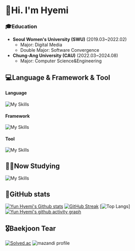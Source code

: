  # 👋Hi. I'm Hyemi
  ### 🎓Education
  - **Seoul Women's University (SWU)** (2019.03~2022.02)
    - Major: Digital Media
    - Double Major: Software Convergence
  - **Chung-Ang University (CAU)** (2022.03~2024.08)
    - Major: Computer Science&Engineering
 
  ## 💻Language & Framework & Tool
  #### Language
  ![My Skills](https://go-skill-icons.vercel.app/api/icons?i=py,c,cpp,java,kotlin,mysql)
  #### Framework
  ![My Skills](https://go-skill-icons.vercel.app/api/icons?i=androidstudio,spring)
  #### Tool
  ![My Skills](https://go-skill-icons.vercel.app/api/icons?i=pycharm,clion,idea,git,github,notion)

  ## ✍🏻Now Studying
  ![My Skills](https://go-skill-icons.vercel.app/api/icons?i=aws,docker,kubernetes)

  ## 🌱GitHub stats
  [![Yun Hyemi's Github stats](https://github-readme-stats.vercel.app/api?username=5a6io&show_icons=true&theme=tokyonight-duo&hide_border=true)](https://github.com/5a6io/5a6io) [![GitHub Streak](https://streak-stats.demolab.com?user=5a6io&theme=tokyonight-duo&hide_border=true)](https://git.io/streak-stats)
[![Top Langs](https://github-readme-stats.vercel.app/api/top-langs/?username=5a6io&layout=compact&theme=tokyonight)]
  [![Yun Hyemi's github activity graph](https://github-readme-activity-graph.vercel.app/graph?username=5a6io&theme=minimal&radius=5)](https://github.com/ashutosh00710/github-readme-activity-graph)
  
  ## 🎖️Baekjoon Tear
  [![Solved.ac](http://mazassumnida.wtf/api/v2/generate_badge?boj=osnmkiyc1358)](https://solved.ac/osnmkiyc1358)
  ![mazandi profile](http://mazandi.herokuapp.com/api?handle=osnmkiyc1358&theme=cold)
